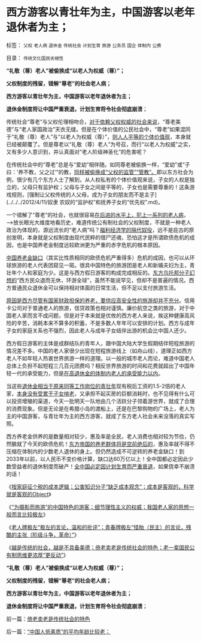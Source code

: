 # 西方游客以青壮年为主，中国游客以老年退休者为主；

标签： `父权` `老人病` `退休金` `传统社会` `计划生育` `旅游` `公务员` `国企` `体制内` `公费` 

目录： `传统文化国民劣根性`

**“礼敬（尊）老人”被偷换成“以老人为权威（尊）”；**

**父权制度的残留，错解“尊老”的社会老人病；**

**西方游客以青壮年为主，中国游客以老年退休者为主；**

**退休金制度将让中国严重衰退，计划生育将令社会彻底崩溃**；

传统社会“尊老”与父权伦理相吻合，[对于依赖父权权威的社会来说](../../../2012/4/13/“男女不平等”没有真实存在过.md)，“尊老美德”与“老人家国政治”天衣无缝。但是在个体价值的公民社会中，“尊老”如果混同于“礼敬（尊）老人”与“以老人为权威（尊）”，[则人人平等的个体价值观](../../../2010/6/20/任何信仰都有对个体价值观的“原罪”.md)，本身就已经被颠覆了。但是尊老以“礼敬（尊）老人”为号召，而行“以老人为权威”之实，又有多少人意识到，并认真面对“老人阶级神圣化”的危害呢？

在传统社会中的“尊老”总是与“爱幼”相伴随。如同尊老被偷换一样，“爱幼”或“子曰：‘养不教，父之过’”的教，[同样被偷换成“父权的监管”“管教”。](../../../2012/4/11/通过家庭暴力理解历史中的奴隶制.md)即以东方社会为例，很少有几个东方人士了解到，从人权私有的个体价值观来说，子女的人权是独立的，父母只有监护权；父母与子女之间是平等的，子女也是需要尊重的！这条游戏规则，[强制让父权传统的人父母，成为子女的朋友而不是主子](../../../2012/4/11/奴隶 农奴的“监护权”和抚养子女的“优先权”.md)。

一个错解了“尊老”的社会，也就很容易[在后进的水平上，犯上一系列的老人病](../../../2009/9/11/少年中国患了三种西方老人病.md)，——>放长眼光大维度地看历史，难道传统公有制社会的父权制度，不就是一种老人政治为体现的，源远流长的“老人病”吗？[福利经济学的隔代奴役](../../../2011/9/21/隔代奴役！通向中世纪地狱的大门向欧美打开.md)，远不是庇古的原创发明，本身就是父权制度由现代民粹的借尸还魂，恐怕这才是所谓欧债危机的成因，也是中国养老金制度远较欧洲更为严重的赤字危机的根本原因。

[中国养老金缺口](../../../2012/6/20/不但需要延迟退休，还需要大幅削减退休养老金.md)（其实比性质相同的欧债危机严重得多）危机的成因，也可以从环球旅游的老人代表团窥见一斑。很具中国特色的旅游团是老人和新婚夫妇为主，青壮年个人和家庭为少。这是与西方假日游客的构成完成相反的。[东方乌托邦分子幻想的](../../../2012/5/9/传统知识分子的“左右派”的乌托邦.md)“西方民众退而无休，环游全球”，虽然不能说罕见，但却不是普遍的情况。西方普通民众退休金可以保持相对体面的日常生活，但不足以支付旅游生活。

[原因是西方尽管有国家财政担保的养老，要供应高安全性的旅游却并不充分](../../../2012/1/26/社会保障在多大程度上是有必要的？.md)。信用卡公司对于普通老人的旅游，信贷政策也相对谨慎。廉价航空之类的旅游，对于中国老人家而言不成问题，但是对于本来就是优攸的西方老人来说，挨这种健康高风险的辛苦，消耗本来不算多的积蓄，不是多数人年年可以安排的计划。西方与成年子女的家庭关系也不强烈，因此老人与成年子女结伴出游的机会比中国人还少。

西方假日游客的主体是成群结队的青年人，跟中国大陆大学生假期结伴短程旅游的情况差不多。中国的老人家很少出现在短程旅游线上（如舟山线），道理正如西方老人不如年轻人热衷世界旅游一样的道理。以一般的城市老人而论，难道中国老人总体上负担不起短程三几百元团费吗？相反世界旅游的时间和花费就超出了中国年轻一代的承受能力，但是[在高退休金的体制内老人的承受能力以内](../../../2009/8/10/主要矛盾很可能就是体制内外的矛盾.md)。

当这些[退休金相当于原来同等工作岗位的青壮年](../../../2009/11/3/欧美反华人权卫士都是些什么人？.md)现有税后工资的1.5-2倍的老人家，[本身没有受累于子女啃老](../../../2009/11/3/有条件啃老者可能是无可奈何的“好”选择.md)，又承担不起买房的巨额消耗时，也不见得有什么可以投资增殖的渠道，今天一批明天一队地由几个活跃分子领着游世界，就成了合理的消费现象。但是无论是在希腊小岛的渡船上，还是在巴黎购物的广场上，老人为主的中国游客，与青壮年为主的西方游客，就成了东方老人社会未来没落的真实写照。

西方养老金供养的是数量相对较少，惠及率是全民，老人消费也相对较为节俭，仍然酿就了今天的欧债危机！[东方帝国的养老群体将是空前绝后的](../../../2010/12/24/计划生育的“科学依据”是伪造的.md)，惠及率就不得不压缩在体制内的少数老人退休的身上。但仍然造成不可逆转的养老金缺口！到2033年以前，以人民币不变价格计算，缺口达60万亿以上！全中国都必定因此少数受益者的退休制度而破产！[全中国必定因计划生育而严重衰退](../../../2010/12/24/计划生育是计划经济的灾难；.md)，如果侥幸不崩溃的话！

《[按家庭征个税的成本逻辑；公害知识分子“缺乏成本观念”；成本是客观的，科学就是客观的Object](../../../2012/8/19/公害知识分子要学会尊重“成本”.md)》

《[“为摄影而旅游”的中国特色的游客；细节理性主义的权威；我国老人家的思想一般而言比较极左](../../../2012/8/19/我国老人家的思想一般而言比较极左.md)》

《[老人牌极左“极左的言论，温和的批评”；青春牌极左“怪胎（民主）的言论，残酷的主张（阶级斗争，革命）”](../../../2012/8/19/愤老和愤青.md)》

《[越是传统的社会，越是不具备美德；倚老卖老是传统社会的特色；老一辈国民公有制思维更浓厚“更反动”](../../../2012/8/20/倚老卖老是传统社会的特色.md)》

**“礼敬（尊）老人”被偷换成“以老人为权威（尊）”；**

**父权制度的残留，错解“尊老”的社会老人病；**

**西方游客以青壮年为主，中国游客以老年退休者为主；**

**退休金制度将让中国严重衰退，计划生育将令社会彻底崩溃**；



前一篇：[倚老卖老是传统社会的特色](../../../2012/8/20/倚老卖老是传统社会的特色.md)

后一篇：[“中国人低素质”的平均年龄比较老；](../../../2012/8/20/“中国人低素质”的平均年龄比较老；.md)
